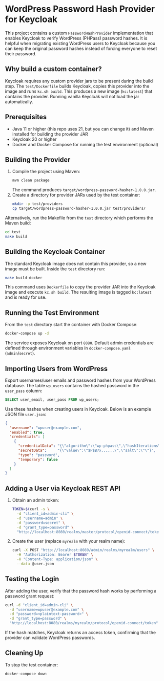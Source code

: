 # WordPress Password Hash Provider for Keycloak

This project contains a custom `PasswordHashProvider` implementation that enables Keycloak to verify WordPress (PHPass) password hashes. It is helpful when migrating existing WordPress users to Keycloak because you can keep the original password hashes instead of forcing everyone to reset their password.

## Why build a custom container?

Keycloak requires any custom provider jars to be present during the build step. The `test/Dockerfile` builds Keycloak, copies this provider into the image and runs `kc.sh build`. This produces a new image (`kc:latest`) that contains the provider. Running vanilla Keycloak will not load the jar automatically.

## Prerequisites

- Java 11 or higher (this repo uses 21, but you can change it) and Maven installed for building the provider JAR
- Keycloak 20 or higher
- Docker and Docker Compose for running the test environment (optional)

## Building the Provider

1. Compile the project using Maven:
   ```bash
   mvn clean package
   ```
   The command produces `target/wordpress-password-hasher-1.0.0.jar`.
2. Create a directory for provider JARs used by the test container:
   ```bash
   mkdir -p test/providers
   cp target/wordpress-password-hasher-1.0.0.jar test/providers/
   ```

Alternatively, run the Makefile from the `test` directory which performs the Maven build:
```bash
cd test
make build
```

## Building the Keycloak Container

The standard Keycloak image does not contain this provider, so a new image must be built. Inside the `test` directory run:

```bash
make build-docker
```

This command uses `Dockerfile` to copy the provider JAR into the Keycloak image and execute `kc.sh build`. The resulting image is tagged `kc:latest` and is ready for use.

## Running the Test Environment

From the `test` directory start the container with Docker Compose:

```bash
docker-compose up -d
```

The service exposes Keycloak on port `8080`. Default admin credentials are defined through environment variables in `docker-compose.yaml` (`admin`/`secret`).

## Importing Users from WordPress

Export usernames/user emails and password hashes from your WordPress database. The table `wp_users` contains the hashed password in the `user_pass` column:

```sql
SELECT user_email, user_pass FROM wp_users;
```

Use these hashes when creating users in Keycloak. Below is an example JSON file `user.json`:

```json
{
  "username": "wpuser@example.com",
  "enabled": true,
  "credentials": [
    {
      "credentialData": "{\"algorithm\":\"wp-phpass\",\"hashIterations\":8}",
      "secretData":     "{\"value\":\"$P$B7x......\",\"salt\":\"\"}",
      "type": "password",
      "temporary": false
    }
  ]
}
```

## Adding a User via Keycloak REST API

1. Obtain an admin token:
   ```bash
   TOKEN=$(curl -s \
     -d "client_id=admin-cli" \
     -d "username=admin" \
     -d "password=secret" \
     -d "grant_type=password" \
     "http://localhost:8080/realms/master/protocol/openid-connect/token" | jq -r .access_token)
   ```
2. Create the user (replace `myrealm` with your realm name):
   ```bash
   curl -X POST "http://localhost:8080/admin/realms/myrealm/users" \
     -H "Authorization: Bearer $TOKEN" \
     -H "Content-Type: application/json" \
     --data @user.json
   ```

## Testing the Login

After adding the user, verify that the password hash works by performing a password grant request:

```bash
curl -d "client_id=admin-cli" \
  -d "username=wpuser@example.com" \
  -d "password=<plaintext-password>" \
  -d "grant_type=password" \
  "http://localhost:8080/realms/myrealm/protocol/openid-connect/token"
```

If the hash matches, Keycloak returns an access token, confirming that the provider can validate WordPress passwords.

## Cleaning Up

To stop the test container:
```bash
docker-compose down
```

